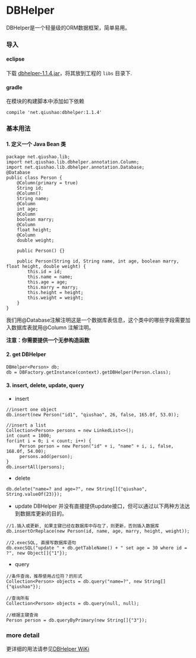 

DBHelper
======

DBHelper是一个轻量级的ORM数据框架，简单易用。

### 导入
#### eclipse
下载 [dbhelper-1.1.4.jar](https://github.com/qiushao/DBHelper/raw/master/downloads/dbhelper-1.1.4.jar)，将其放到工程的 `libs` 目录下.

#### gradle
在模块的构建脚本中添加如下依赖
```
compile 'net.qiushao:dbhelper:1.1.4'
```

### 基本用法
#### 1. 定义一个 Java Bean 类
```
package net.qiushao.lib;
import net.qiushao.lib.dbhelper.annotation.Column;
import net.qiushao.lib.dbhelper.annotation.Database;
@Database
public class Person {
    @Column(primary = true)
    String id;
    @Column()
    String name;
    @Column
    int age;
    @Column
    boolean marry;
    @Column
    float height;
    @Column
    double weight;

    public Person() {}

    public Person(String id, String name, int age, boolean marry, float height, double weight) {
        this.id = id;
        this.name = name;
        this.age = age;
        this.marry = marry;
        this.height = height;
        this.weight = weight;
    }
}
```
我们用@Database注解注明这是一个数据库表信息，这个类中的哪些字段需要加入数据库表就用@Column 注解注明。

**注意：你需要提供一个无参构造函数**

#### 2. get DBHelper
```
DBHelper<Person> db;  
db = DBFactory.getInstance(context).getDBHelper(Person.class);
```

#### 3. insert, delete, update, query
- insert
```
//insert one object
db.insert(new Person("id1", "qiushao", 26, false, 165.0f, 53.0));

//insert a list
Collection<Person> persons = new LinkedList<>();
int count = 1000;
for(int i = 0; i < count; i++) {
     Person person = new Person("id" + i, "name" + i, i, false, 168.0f, 54.00);
     persons.add(person);
}
db.insertAll(persons);
```

- delete
```
db.delete("name=? and age=?", new String[]{"qiushao", String.valueOf(23)});
```

- update
DBHelper 并没有直接提供update接口，但可以通过以下两种方法达到数据库更新的目的。
```
//1.插入或更新, 如果主键已经在数据库中存在了，则更新，否则插入数据库
db.insertOrReplace(new Person(id, name, age, marry, height, weight));

//2.execSQL, 直接写数据库语句
db.execSQL("update " + db.getTableName() + " set age = 30 where id = ?", new Object[]{"1"});
```

- query
```
//条件查询，推荐使用占位符？的形式
Collection<Person> objects = db.query("name=?", new String[] {"qiushao"});

//查询所有
Collection<Person> objects = db.query(null, null);

//根据主键查询
Person person = db.queryByPrimary(new String[]{"3"});
```

### more detail 
更详细的用法请参见[DBHelper WiKi](https://github.com/qiushao/DBHelper/wiki)
